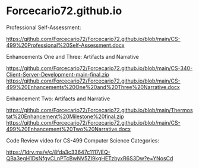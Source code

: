 # Forcecario72.github.io

Professional Self-Assessment:

https://github.com/Forcecario72/Forcecario72.github.io/blob/main/CS-499%20Professional%20Self-Assessment.docx

Enhancements One and Three: Artifacts and Narrative

https://github.com/Forcecario72/Forcecario72.github.io/blob/main/CS-340-Client-Server-Development-main-final.zip
https://github.com/Forcecario72/Forcecario72.github.io/blob/main/CS-499%20Enhancements%20One%20and%20Three%20Narrative.docx

Enhancement Two: Artifacts and Narrative

https://github.com/Forcecario72/Forcecario72.github.io/blob/main/Thermostat%20Enhancement%20Milestone%20final.zip
https://github.com/Forcecario72/Forcecario72.github.io/blob/main/CS-499%20Enhancement%20Two%20Narrative.docx

Code Review video for CS-499 Computer Science Categories:

https://1drv.ms/v/c/8fda3c33647c1117/EQ-QBa3egH1DsNfgvCLnPTcBwNV5Zl9kgHETzbyxR6S3Dw?e=YNosCd

